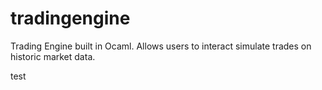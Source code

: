 # tradingengine
Trading Engine built in Ocaml. Allows users to interact simulate trades on historic market data.

test